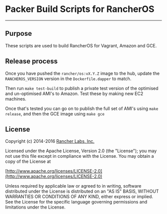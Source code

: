 # Packer Build Scripts for RancherOS
---

## Purpose

These scripts are used to build RancherOS for Vagrant, Amazon and GCE.

## Release process

Once you have pushed the `rancher/os:vX.Y.Z` image to the hub,
update the `RANCHEROS_VERSION` version in the `Dockerfile.dapper` to match.

Then run `make test-build` to publish a private test version of the optimised
and un-optimised AMI's to Amazon. Test these by making new EC2 machines.

Once that's tested you can go on to publish the full set of AMI's using
`make release`, and then the GCE image using `make gce`


## License

Copyright (c) 2014-2016 [Rancher Labs, Inc.](http://rancher.com)

Licensed under the Apache License, Version 2.0 (the "License");
you may not use this file except in compliance with the License.
You may obtain a copy of the License at

[http://www.apache.org/licenses/LICENSE-2.0](http://www.apache.org/licenses/LICENSE-2.0)

Unless required by applicable law or agreed to in writing, software
distributed under the License is distributed on an "AS IS" BASIS,
WITHOUT WARRANTIES OR CONDITIONS OF ANY KIND, either express or implied.
See the License for the specific language governing permissions and
limitations under the License.
